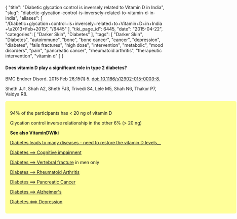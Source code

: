 {
    "title": "Diabetic glycation control is inversely related to Vitamin D in India",
    "slug": "diabetic-glycation-control-is-inversely-related-to-vitamin-d-in-india",
    "aliases": [
        "/Diabetic+glycation+control+is+inversely+related+to+Vitamin+D+in+India+\u2013+Feb+2015",
        "/6445"
    ],
    "tiki_page_id": 6445,
    "date": "2015-04-22",
    "categories": [
        "Darker Skin",
        "Diabetes"
    ],
    "tags": [
        "Darker Skin",
        "Diabetes",
        "autoimmune",
        "bone",
        "bone cancer",
        "cancer",
        "depression",
        "diabetes",
        "falls fractures",
        "high dose",
        "intervention",
        "metabolic",
        "mood disorders",
        "pain",
        "pancreatic cancer",
        "rheumatoid arthritis",
        "therapeutic intervention",
        "vitamin d"
    ]
}


#### Does vitamin D play a significant role in type 2 diabetes?

BMC Endocr Disord. 2015 Feb 26;15(1):5. [doi: 10.1186/s12902-015-0003-8.](https://doi.org/10.1186/s12902-015-0003-8.)

Sheth JJ1, Shah A2, Sheth FJ3, Trivedi S4, Lele M5, Shah N6, Thakor P7, Vaidya R8.

<div class="border" style="background-color:#FF9;padding:15px;margin:10px 0;border-radius:5px;width:700px">

94% of the participants has < 20 ng of vitamin D

Glycation control inverse relationship in the other 6% (> 20 ng)

 **See also VitaminDWiki** 

[Diabetes leads to many diseases - need to restore the vitamin D levels](/tags/diabetes-leads-to-many-diseases-need-to-restore-the-vitamin-d-levels.html)__

[Diabetes ==> Cognitive impairment](/tags/diabetes-cognitive-impairment.html)

[Diabetes ==> Vertebral fracture](/tags/diabetes-vertebral-fracture.html) in men only

[Diabetes ==> Rheumatoid Arthritis](/tags/diabetes-rheumatoid-arthritis.html)

[Diabetes ==> Pancreatic Cancer](/tags/diabetes-pancreatic-cancer.html)

[Diabetes ==> Alzheimer's](/tags/diabetes-alzheimers.html)

[Diabetes <==> Depression](/posts/depression-2x-more-common-among-diabetics-both-associated-with-low-vitamin-d-2014)